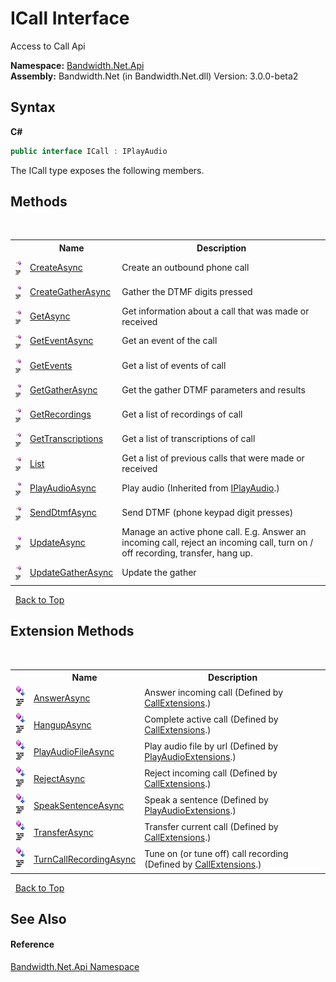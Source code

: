 ﻿# ICall Interface
 

Access to Call Api

**Namespace:**&nbsp;<a href ="N_Bandwidth_Net_Api.md">Bandwidth.Net.Api</a><br />**Assembly:**&nbsp;Bandwidth.Net (in Bandwidth.Net.dll) Version: 3.0.0-beta2

## Syntax

**C#**<br />
``` C#
public interface ICall : IPlayAudio
```

The ICall type exposes the following members.


## Methods
&nbsp;<table><tr><th></th><th>Name</th><th>Description</th></tr><tr><td>![Public method](media/pubmethod.gif "Public method")![Code example](media/CodeExample.png "Code example")</td><td><a href ="M_Bandwidth_Net_Api_ICall_CreateAsync.md">CreateAsync</a></td><td>
Create an outbound phone call</td></tr><tr><td>![Public method](media/pubmethod.gif "Public method")![Code example](media/CodeExample.png "Code example")</td><td><a href ="M_Bandwidth_Net_Api_ICall_CreateGatherAsync.md">CreateGatherAsync</a></td><td>
Gather the DTMF digits pressed</td></tr><tr><td>![Public method](media/pubmethod.gif "Public method")![Code example](media/CodeExample.png "Code example")</td><td><a href ="M_Bandwidth_Net_Api_ICall_GetAsync.md">GetAsync</a></td><td>
Get information about a call that was made or received</td></tr><tr><td>![Public method](media/pubmethod.gif "Public method")![Code example](media/CodeExample.png "Code example")</td><td><a href ="M_Bandwidth_Net_Api_ICall_GetEventAsync.md">GetEventAsync</a></td><td>
Get an event of the call</td></tr><tr><td>![Public method](media/pubmethod.gif "Public method")![Code example](media/CodeExample.png "Code example")</td><td><a href ="M_Bandwidth_Net_Api_ICall_GetEvents.md">GetEvents</a></td><td>
Get a list of events of call</td></tr><tr><td>![Public method](media/pubmethod.gif "Public method")![Code example](media/CodeExample.png "Code example")</td><td><a href ="M_Bandwidth_Net_Api_ICall_GetGatherAsync.md">GetGatherAsync</a></td><td>
Get the gather DTMF parameters and results</td></tr><tr><td>![Public method](media/pubmethod.gif "Public method")![Code example](media/CodeExample.png "Code example")</td><td><a href ="M_Bandwidth_Net_Api_ICall_GetRecordings.md">GetRecordings</a></td><td>
Get a list of recordings of call</td></tr><tr><td>![Public method](media/pubmethod.gif "Public method")![Code example](media/CodeExample.png "Code example")</td><td><a href ="M_Bandwidth_Net_Api_ICall_GetTranscriptions.md">GetTranscriptions</a></td><td>
Get a list of transcriptions of call</td></tr><tr><td>![Public method](media/pubmethod.gif "Public method")![Code example](media/CodeExample.png "Code example")</td><td><a href ="M_Bandwidth_Net_Api_ICall_List.md">List</a></td><td>
Get a list of previous calls that were made or received</td></tr><tr><td>![Public method](media/pubmethod.gif "Public method")![Code example](media/CodeExample.png "Code example")</td><td><a href ="M_Bandwidth_Net_IPlayAudio_PlayAudioAsync.md">PlayAudioAsync</a></td><td>
Play audio
 (Inherited from <a href ="T_Bandwidth_Net_IPlayAudio.md">IPlayAudio</a>.)</td></tr><tr><td>![Public method](media/pubmethod.gif "Public method")![Code example](media/CodeExample.png "Code example")</td><td><a href ="M_Bandwidth_Net_Api_ICall_SendDtmfAsync.md">SendDtmfAsync</a></td><td>
Send DTMF (phone keypad digit presses)</td></tr><tr><td>![Public method](media/pubmethod.gif "Public method")![Code example](media/CodeExample.png "Code example")</td><td><a href ="M_Bandwidth_Net_Api_ICall_UpdateAsync.md">UpdateAsync</a></td><td>
Manage an active phone call. E.g. Answer an incoming call, reject an incoming call, turn on / off recording, transfer, hang up.</td></tr><tr><td>![Public method](media/pubmethod.gif "Public method")![Code example](media/CodeExample.png "Code example")</td><td><a href ="M_Bandwidth_Net_Api_ICall_UpdateGatherAsync.md">UpdateGatherAsync</a></td><td>
Update the gather</td></tr></table>&nbsp;
<a href="#icall-interface">Back to Top</a>

## Extension Methods
&nbsp;<table><tr><th></th><th>Name</th><th>Description</th></tr><tr><td>![Public Extension Method](media/pubextension.gif "Public Extension Method")![Code example](media/CodeExample.png "Code example")</td><td><a href ="M_Bandwidth_Net_Api_CallExtensions_AnswerAsync.md">AnswerAsync</a></td><td>
Answer incoming call
 (Defined by <a href ="T_Bandwidth_Net_Api_CallExtensions.md">CallExtensions</a>.)</td></tr><tr><td>![Public Extension Method](media/pubextension.gif "Public Extension Method")![Code example](media/CodeExample.png "Code example")</td><td><a href ="M_Bandwidth_Net_Api_CallExtensions_HangupAsync.md">HangupAsync</a></td><td>
Complete active call
 (Defined by <a href ="T_Bandwidth_Net_Api_CallExtensions.md">CallExtensions</a>.)</td></tr><tr><td>![Public Extension Method](media/pubextension.gif "Public Extension Method")![Code example](media/CodeExample.png "Code example")</td><td><a href ="M_Bandwidth_Net_PlayAudioExtensions_PlayAudioFileAsync.md">PlayAudioFileAsync</a></td><td>
Play audio file by url
 (Defined by <a href ="T_Bandwidth_Net_PlayAudioExtensions.md">PlayAudioExtensions</a>.)</td></tr><tr><td>![Public Extension Method](media/pubextension.gif "Public Extension Method")![Code example](media/CodeExample.png "Code example")</td><td><a href ="M_Bandwidth_Net_Api_CallExtensions_RejectAsync.md">RejectAsync</a></td><td>
Reject incoming call
 (Defined by <a href ="T_Bandwidth_Net_Api_CallExtensions.md">CallExtensions</a>.)</td></tr><tr><td>![Public Extension Method](media/pubextension.gif "Public Extension Method")![Code example](media/CodeExample.png "Code example")</td><td><a href ="M_Bandwidth_Net_PlayAudioExtensions_SpeakSentenceAsync.md">SpeakSentenceAsync</a></td><td>
Speak a sentence
 (Defined by <a href ="T_Bandwidth_Net_PlayAudioExtensions.md">PlayAudioExtensions</a>.)</td></tr><tr><td>![Public Extension Method](media/pubextension.gif "Public Extension Method")![Code example](media/CodeExample.png "Code example")</td><td><a href ="M_Bandwidth_Net_Api_CallExtensions_TransferAsync.md">TransferAsync</a></td><td>
Transfer current call
 (Defined by <a href ="T_Bandwidth_Net_Api_CallExtensions.md">CallExtensions</a>.)</td></tr><tr><td>![Public Extension Method](media/pubextension.gif "Public Extension Method")![Code example](media/CodeExample.png "Code example")</td><td><a href ="M_Bandwidth_Net_Api_CallExtensions_TurnCallRecordingAsync.md">TurnCallRecordingAsync</a></td><td>
Tune on (or tune off) call recording
 (Defined by <a href ="T_Bandwidth_Net_Api_CallExtensions.md">CallExtensions</a>.)</td></tr></table>&nbsp;
<a href="#icall-interface">Back to Top</a>

## See Also


#### Reference
<a href ="N_Bandwidth_Net_Api.md">Bandwidth.Net.Api Namespace</a><br />